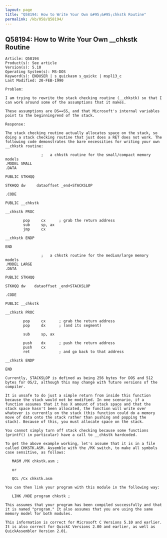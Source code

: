 ```yaml
---
layout: page
title: "Q58194: How to Write Your Own &#95;&#95;chkstk Routine"
permalink: /kb/058/Q58194/
---
```


## Q58194: How to Write Your Own &#95;&#95;chkstk Routine

	Article: Q58194
	Product(s): See article
	Version(s): 5.10
	Operating System(s): MS-DOS
	Keyword(s): ENDUSER | s_quickasm s_quickc | mspl13_c
	Last Modified: 20-FEB-1990
	
	Problem:
	
	I am trying to rewrite the stack checking routine (__chkstk) so that I
	can work around some of the assumptions that it makes.
	
	These assumptions are DS==SS, and that Microsoft's internal variables
	point to the beginning/end of the stack.
	
	Response:
	
	The stack checking routine actually allocates space on the stack, so
	doing a stack checking routine that just does a RET does not work. The
	following code demonstrates the bare necessities for writing your own
	__chkstk routine:
	
	                ;   a chkstk routine for the small/compact memory models
	.MODEL SMALL
	.DATA
	
	PUBLIC STKHQQ
	
	STKHQQ dw     dataoffset _end+STACKSLOP
	
	.CODE
	
	PUBLIC __chkstk
	
	__chkstk PROC
	
	        pop     cx      ; grab the return address
	        sub     sp, ax
	        jmp     cx
	
	__chkstk ENDP
	
	END
	
	                ;   a chkstk routine for the medium/large memory models
	.MODEL LARGE
	.DATA
	
	PUBLIC STKHQQ
	
	STKHQQ dw    dataoffset _end+STACKSLOP
	
	.CODE
	
	PUBLIC __chkstk
	
	__chkstk PROC
	
	        pop     cx      ; grab the return address
	        pop     dx      ; (and its segment)
	
	        sub     sp, ax
	
	        push    dx      ; push the return address
	        push    cx
	        ret             ; and go back to that address
	
	__chkstk ENDP
	
	END
	
	Currently, STACKSLOP is defined as being 256 bytes for DOS and 512
	bytes for OS/2, although this may change with future versions of the
	compiler.
	
	It is unsafe to do just a simple return from inside this function
	because the stack would not be modified. In one scenario, if a
	function assumes that it has X amount of stack space and that the
	stack space hasn't been allocated, the function will write over
	whatever is currently on the stack (this function could do a memory
	move of data onto the stack rather than pushing and popping the
	stack). Because of this, you must allocate space on the stack.
	
	You cannot simply turn off stack checking because some functions
	(printf() in particular) have a call to __chkstk hardcoded.
	
	To get the above example working, let's assume that it is in a file
	called CHKSTK.ASM. Assemble with the /MX switch, to make all symbols
	case sensitive, as follows:
	
	   MASM /MX chkstk.asm ;
	
	   or
	
	   QCL /Cx chkstk.asm
	
	You can then link your program with this module in the following way:
	
	   LINK /NOE program chkstk ;
	
	This assumes that your program has been compiled successfully and that
	it is named "program." It also assumes that you are using the same
	memory model for both modules.
	
	This information is correct for Microsoft C Versions 5.10 and earlier.
	It is also correct for QuickC Versions 2.00 and earlier, as well as
	QuickAssembler Version 2.01.
